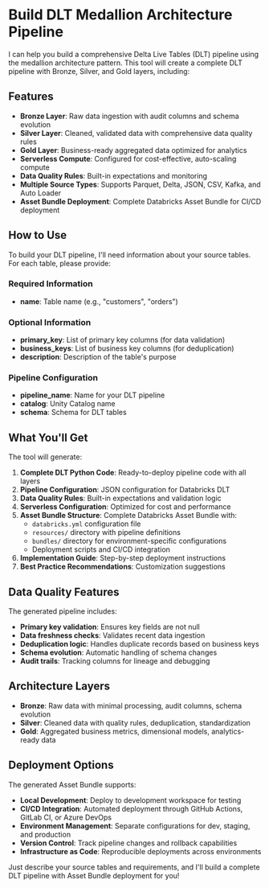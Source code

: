 # Build DLT Medallion Architecture Pipeline

I can help you build a comprehensive Delta Live Tables (DLT) pipeline using the medallion architecture pattern. This tool will create a complete DLT pipeline with Bronze, Silver, and Gold layers, including:

## Features
- **Bronze Layer**: Raw data ingestion with audit columns and schema evolution
- **Silver Layer**: Cleaned, validated data with comprehensive data quality rules
- **Gold Layer**: Business-ready aggregated data optimized for analytics
- **Serverless Compute**: Configured for cost-effective, auto-scaling compute
- **Data Quality Rules**: Built-in expectations and monitoring
- **Multiple Source Types**: Supports Parquet, Delta, JSON, CSV, Kafka, and Auto Loader
- **Asset Bundle Deployment**: Complete Databricks Asset Bundle for CI/CD deployment

## How to Use

To build your DLT pipeline, I'll need information about your source tables. For each table, please provide:

### Required Information
- **name**: Table name (e.g., "customers", "orders")


### Optional Information
- **primary_key**: List of primary key columns (for data validation)
- **business_keys**: List of business key columns (for deduplication)
- **description**: Description of the table's purpose

### Pipeline Configuration
- **pipeline_name**: Name for your DLT pipeline
- **catalog**: Unity Catalog name
- **schema**: Schema for DLT tables 

## What You'll Get

The tool will generate:

1. **Complete DLT Python Code**: Ready-to-deploy pipeline code with all layers
2. **Pipeline Configuration**: JSON configuration for Databricks DLT
3. **Data Quality Rules**: Built-in expectations and validation logic
4. **Serverless Configuration**: Optimized for cost and performance
5. **Asset Bundle Structure**: Complete Databricks Asset Bundle with:
   - `databricks.yml` configuration file
   - `resources/` directory with pipeline definitions
   - `bundles/` directory for environment-specific configurations
   - Deployment scripts and CI/CD integration
6. **Implementation Guide**: Step-by-step deployment instructions
7. **Best Practice Recommendations**: Customization suggestions

## Data Quality Features

The generated pipeline includes:
- **Primary key validation**: Ensures key fields are not null
- **Data freshness checks**: Validates recent data ingestion
- **Deduplication logic**: Handles duplicate records based on business keys
- **Schema evolution**: Automatic handling of schema changes
- **Audit trails**: Tracking columns for lineage and debugging

## Architecture Layers

- **Bronze**: Raw data with minimal processing, audit columns, schema evolution
- **Silver**: Cleaned data with quality rules, deduplication, standardization
- **Gold**: Aggregated business metrics, dimensional models, analytics-ready data

## Deployment Options

The generated Asset Bundle supports:
- **Local Development**: Deploy to development workspace for testing
- **CI/CD Integration**: Automated deployment through GitHub Actions, GitLab CI, or Azure DevOps
- **Environment Management**: Separate configurations for dev, staging, and production
- **Version Control**: Track pipeline changes and rollback capabilities
- **Infrastructure as Code**: Reproducible deployments across environments

Just describe your source tables and requirements, and I'll build a complete DLT pipeline with Asset Bundle deployment for you!